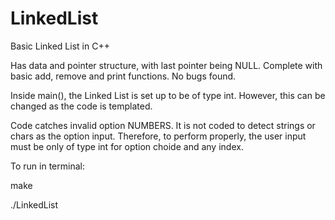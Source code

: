 # LinkedList
Basic Linked List in C++

Has data and pointer structure, with last pointer being NULL.
Complete with basic add, remove and print functions.
No bugs found.

Inside main(), the Linked List is set up to be of type int. However, this can be changed as the code is templated.

Code catches invalid option NUMBERS. It is not coded to detect strings or chars as the option input. Therefore, to perform properly, the user input must be only of type int for option choide and any index.

To run in terminal:

make

./LinkedList
